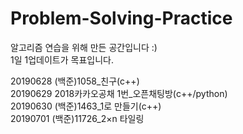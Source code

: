 # Problem-Solving-Practice
알고리즘 연습을 위해 만든 공간입니다 :)<br>
1일 1업데이트가 목표입니다.

20190628 (백준)1058_친구(c++)<br>
20190629 2018카카오공채 1번_오픈채팅방(c++/python)<br>
20190630 (백준)1463_1로 만들기(c++)<br>
20190701 (백준)11726_2×n 타일링<br>
